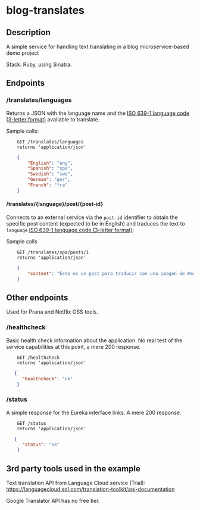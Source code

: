# blog-translates

## Description
A simple service for handling text translating in a blog microservice-based demo project

Stack: Ruby, using Sinatra.

## Endpoints

### /translates/languages
Returns a JSON with the language name and the [ISO 639-1 language code (3-letter format)](https://en.wikipedia.org/wiki/List_of_ISO_639-1_codes) available to translate.


Sample calls:

```
    GET /translates/languages
    returns 'application/json'
```

```json
	{
        "English": "eng",
        "Spanish": "spa",
        "Swedish": "swe",
        "German": "ger",
        "French": "fra"
    }
```


#### /translates/{language}/post/{post-id}

Connects to an external service via the `post-id` identifier to obtain the specific post content (expected to be in English) and traduces the text to `language` [ISO 639-1 language code (3-letter format)](https://en.wikipedia.org/wiki/List_of_ISO_639-1_codes):

Sample calls

```
    GET /translates/spa/posts/1
    returns 'application/json'
```

```json
    {
        "content": "Este es un post para traducir con una imagen de #messi#"
    }
```

## Other endpoints

Used for Prana and Netflix OSS tools.

### /healthcheck

Basic health check information about the application. No real test of the service capabilities at this point, a mere 200 response.

```
    GET /healthcheck
    returns 'application/json'
```

```json
   {
      "healthcheck": "ok"
    }
```

### /status

A simple response for the Eureka interface links. A mere 200 response.

```
    GET /status
    returns 'application/json'
```

```json
   {
      "status": "ok"
    }
```

## 3rd party tools used in the example
Text translation API from Language Cloud service (Trial): 
https://languagecloud.sdl.com/translation-toolkit/api-documentation

Google Translator API has no free tier.

